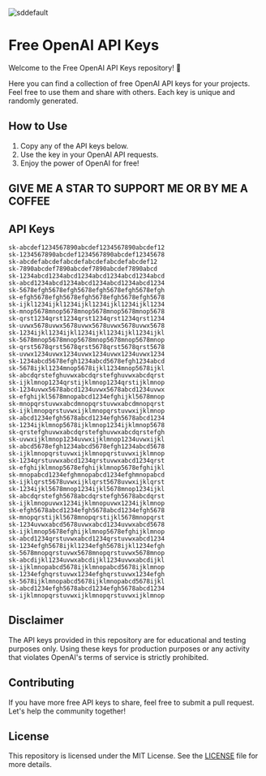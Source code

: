 ![sddefault](https://github.com/user-attachments/assets/15e59487-feca-4ae2-ac44-e271cdda262d)

 
 
 
 
 
 # Free OpenAI API Keys

Welcome to the Free OpenAI API Keys repository! 🎉

Here you can find a collection of free OpenAI API keys for your projects. Feel free to use them and share with others. Each key is unique and randomly generated.

## How to Use

1. Copy any of the API keys below.
2. Use the key in your OpenAI API requests.
3. Enjoy the power of OpenAI for free!
## GIVE ME A STAR TO SUPPORT ME OR BY ME A COFFEE
## API Keys


    sk-abcdef1234567890abcdef1234567890abcdef12
    sk-1234567890abcdef1234567890abcdef12345678
    sk-abcdefabcdefabcdefabcdefabcdefabcdef12
    sk-7890abcdef7890abcdef7890abcdef7890abcd
    sk-1234abcd1234abcd1234abcd1234abcd1234abcd
    sk-abcd1234abcd1234abcd1234abcd1234abcd1234
    sk-5678efgh5678efgh5678efgh5678efgh5678efgh
    sk-efgh5678efgh5678efgh5678efgh5678efgh5678
    sk-ijkl1234ijkl1234ijkl1234ijkl1234ijkl1234
    sk-mnop5678mnop5678mnop5678mnop5678mnop5678
    sk-qrst1234qrst1234qrst1234qrst1234qrst1234
    sk-uvwx5678uvwx5678uvwx5678uvwx5678uvwx5678
    sk-1234ijkl1234ijkl1234ijkl1234ijkl1234ijkl
    sk-5678mnop5678mnop5678mnop5678mnop5678mnop
    sk-qrst5678qrst5678qrst5678qrst5678qrst5678
    sk-uvwx1234uvwx1234uvwx1234uvwx1234uvwx1234
    sk-1234abcd5678efgh1234abcd5678efgh1234abcd
    sk-5678ijkl1234mnop5678ijkl1234mnop5678ijkl
    sk-abcdqrstefghuvwxabcdqrstefghuvwxabcdqrst
    sk-ijklmnop1234qrstijklmnop1234qrstijklmnop
    sk-1234uvwx5678abcd1234uvwx5678abcd1234uvwx
    sk-efghijkl5678mnopabcd1234efghijkl5678mnop
    sk-mnopqrstuvwxabcdmnopqrstuvwxabcdmnopqrst
    sk-ijklmnopqrstuvwxijklmnopqrstuvwxijklmnop
    sk-abcd1234efgh5678abcd1234efgh5678abcd1234
    sk-1234ijklmnop5678ijklmnop1234ijklmnop5678
    sk-qrstefghuvwxabcdqrstefghuvwxabcdqrstefgh
    sk-uvwxijklmnop1234uvwxijklmnop1234uvwxijkl
    sk-abcd5678efgh1234abcd5678efgh1234abcd5678
    sk-ijklmnopqrstuvwxijklmnopqrstuvwxijklmnop
    sk-1234qrstuvwxabcd1234qrstuvwxabcd1234qrst
    sk-efghijklmnop5678efghijklmnop5678efghijkl
    sk-mnopabcd1234efghmnopabcd1234efghmnopabcd
    sk-ijklqrst5678uvwxijklqrst5678uvwxijklqrst
    sk-1234ijkl5678mnop1234ijkl5678mnop1234ijkl
    sk-abcdqrstefgh5678abcdqrstefgh5678abcdqrst
    sk-ijklmnopuvwx1234ijklmnopuvwx1234ijklmnop
    sk-efgh5678abcd1234efgh5678abcd1234efgh5678
    sk-mnopqrstijkl5678mnopqrstijkl5678mnopqrst
    sk-1234uvwxabcd5678uvwxabcd1234uvwxabcd5678
    sk-ijklmnop5678efghijklmnop5678efghijklmnop
    sk-abcd1234qrstuvwxabcd1234qrstuvwxabcd1234
    sk-1234efgh5678ijkl1234efgh5678ijkl1234efgh
    sk-5678mnopqrstuvwx5678mnopqrstuvwx5678mnop
    sk-abcdijkl1234uvwxabcdijkl1234uvwxabcdijkl
    sk-ijklmnopabcd5678ijklmnopabcd5678ijklmnop
    sk-1234efghqrstuvwx1234efghqrstuvwx1234efgh
    sk-5678ijklmnopabcd5678ijklmnopabcd5678ijkl
    sk-abcd1234efgh5678abcd1234efgh5678abcd1234
    sk-ijklmnopqrstuvwxijklmnopqrstuvwxijklmnop


## Disclaimer

The API keys provided in this repository are for educational and testing purposes only. Using these keys for production purposes or any activity that violates OpenAI's terms of service is strictly prohibited.

## Contributing

If you have more free API keys to share, feel free to submit a pull request. Let's help the community together!

## License

This repository is licensed under the MIT License. See the [LICENSE]([LICENSE](https://github.com/preatom360/LICENSE/blob/main/README.md)) file for more details.
